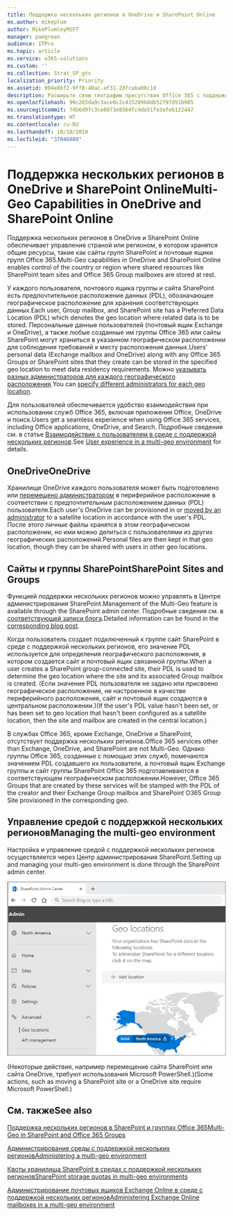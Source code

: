 ```yaml
---
title: Поддержка нескольких регионов в OneDrive и SharePoint Online
ms.author: mikeplum
author: MikePlumleyMSFT
manager: pamgreen
audience: ITPro
ms.topic: article
ms.service: o365-solutions
ms.custom: ''
ms.collection: Strat_SP_gtc
localization_priority: Priority
ms.assetid: 094e86f2-9ff0-40ac-af31-28fcaba00c1d
description: Расширьте свою географию присутствия Office 365 с поддержкой нескольких регионов в OneDrive Online.
ms.openlocfilehash: 99c265da9c3ace0c2c415289b8db52f97d51b985
ms.sourcegitcommit: 74b6d9fc3ce0873e8564fc4de51fe3afeb122447
ms.translationtype: HT
ms.contentlocale: ru-RU
ms.lasthandoff: 10/18/2019
ms.locfileid: "37046080"
---
```

# <a name="multi-geo-capabilities-in-onedrive-and-sharepoint-online"></a><span data-ttu-id="9c96c-103">Поддержка нескольких регионов в OneDrive и SharePoint Online</span><span class="sxs-lookup"><span data-stu-id="9c96c-103">Multi-Geo Capabilities in OneDrive and SharePoint Online</span></span>

<span data-ttu-id="9c96c-104">Поддержка нескольких регионов в OneDrive и SharePoint Online обеспечивает управление страной или регионом, в котором хранятся общие ресурсы, такие как сайты групп SharePoint и почтовые ящики групп Office 365.</span><span class="sxs-lookup"><span data-stu-id="9c96c-104">Multi-Geo capabilities in OneDrive and SharePoint Online enables control of the country or region where shared resources like SharePoint team sites and Office 365 Group mailboxes are stored at rest.</span></span>

<span data-ttu-id="9c96c-105">У каждого пользователя, почтового ящика группы и сайта SharePoint есть предпочтительное расположение данных (PDL), обозначающее географическое расположение для хранения соответствующих данных.</span><span class="sxs-lookup"><span data-stu-id="9c96c-105">Each user, Group mailbox, and SharePoint site has a Preferred Data Location (PDL) which denotes the geo location where related data is to be stored.</span></span> <span data-ttu-id="9c96c-106">Персональные данные пользователей (почтовый ящик Exchange и OneDrive), а также любые созданные им группы Office 365 или сайты SharePoint могут храниться в указанном географическом расположении для соблюдения требований к месту расположения данных.</span><span class="sxs-lookup"><span data-stu-id="9c96c-106">Users' personal data (Exchange mailbox and OneDrive) along with any Office 365 Groups or SharePoint sites that they create can be stored in the specified geo location to meet data residency requirements.</span></span> <span data-ttu-id="9c96c-107">Можно [указывать разных администраторов для каждого географического расположения](add-a-sharepoint-geo-admin.md).</span><span class="sxs-lookup"><span data-stu-id="9c96c-107">You can [specify different administrators for each geo location](add-a-sharepoint-geo-admin.md).</span></span>

<span data-ttu-id="9c96c-108">Для пользователей обеспечивается удобство взаимодействия при использовании служб Office 365, включая приложения Office, OneDrive и поиск.</span><span class="sxs-lookup"><span data-stu-id="9c96c-108">Users get a seamless experience when using Office 365 services, including Office applications, OneDrive, and Search.</span></span> <span data-ttu-id="9c96c-109">Подробные сведения см. в статье [Взаимодействие с пользователем в среде с поддержкой нескольких регионов](multi-geo-user-experience.md).</span><span class="sxs-lookup"><span data-stu-id="9c96c-109">See [User experience in a multi-geo environment](multi-geo-user-experience.md) for details.</span></span>

## <a name="onedrive"></a><span data-ttu-id="9c96c-110">OneDrive</span><span class="sxs-lookup"><span data-stu-id="9c96c-110">OneDrive</span></span>

<span data-ttu-id="9c96c-111">Хранилище OneDrive каждого пользователя может быть подготовлено или [перемещено администратором](move-onedrive-between-geo-locations.md) в периферийное расположение в соответствии с предпочтительным расположением данных (PDL) пользователя.</span><span class="sxs-lookup"><span data-stu-id="9c96c-111">Each user's OneDrive can be provisioned in or [moved by an administrator](move-onedrive-between-geo-locations.md) to a satellite location in accordance with the user's PDL.</span></span> <span data-ttu-id="9c96c-112">После этого личные файлы хранятся в этом географическом расположении, но ими можно делиться с пользователями из других географических расположений.</span><span class="sxs-lookup"><span data-stu-id="9c96c-112">Personal files are then kept in that geo location, though they can be shared with users in other geo locations.</span></span>

## <a name="sharepoint-sites-and-groups"></a><span data-ttu-id="9c96c-113">Сайты и группы SharePoint</span><span class="sxs-lookup"><span data-stu-id="9c96c-113">SharePoint Sites and Groups</span></span>

<span data-ttu-id="9c96c-114">Функцией поддержки нескольких регионов можно управлять в Центре администрирования SharePoint.</span><span class="sxs-lookup"><span data-stu-id="9c96c-114">Management of the Multi-Geo feature is available through the SharePoint admin center.</span></span> <span data-ttu-id="9c96c-115">Подробные сведения см. в [соответствующей записи блога](https://techcommunity.microsoft.com/t5/Office-365-Blog/Now-available-Multi-Geo-in-SharePoint-and-Office-365-Groups/ba-p/263302).</span><span class="sxs-lookup"><span data-stu-id="9c96c-115">Detailed information can be found in the [corresponding blog post](https://techcommunity.microsoft.com/t5/Office-365-Blog/Now-available-Multi-Geo-in-SharePoint-and-Office-365-Groups/ba-p/263302).</span></span>

<span data-ttu-id="9c96c-116">Когда пользователь создает подключенный к группе сайт SharePoint в среде с поддержкой нескольких регионов, его значение PDL используется для определения географического расположения, в котором создается сайт и почтовый ящик связанной группы.</span><span class="sxs-lookup"><span data-stu-id="9c96c-116">When a user creates a SharePoint group-connected site, their PDL is used to determine the geo location where the site and its associated Group mailbox is created.</span></span> <span data-ttu-id="9c96c-117">(Если значение PDL пользователя не задано или присвоено географическое расположение, не настроенное в качестве периферийного расположения, сайт и почтовый ящик создаются в центральном расположении.)</span><span class="sxs-lookup"><span data-stu-id="9c96c-117">(If the user's PDL value hasn't been set, or has been set to geo location that hasn't been configured as a satellite location, then the site and mailbox are created in the central location.)</span></span>

<span data-ttu-id="9c96c-118">В службах Office 365, кроме Exchange, OneDrive и SharePoint, отсутствует поддержка нескольких регионов.</span><span class="sxs-lookup"><span data-stu-id="9c96c-118">Office 365 services other than Exchange, OneDrive, and SharePoint are not Multi-Geo.</span></span> <span data-ttu-id="9c96c-119">Однако группы Office 365, созданные с помощью этих служб, помечаются значением PDL создавшего их пользователя, а почтовый ящик Exchange группы и сайт группы SharePoint Office 365 подготавливаются в соответствующем географическом расположении.</span><span class="sxs-lookup"><span data-stu-id="9c96c-119">However, Office 365 Groups that are created by these services will be stamped with the PDL of the creator and their Exchange Group mailbox and SharePoint O365 Group Site provisioned in the corresponding geo.</span></span> 

## <a name="managing-the-multi-geo-environment"></a><span data-ttu-id="9c96c-120">Управление средой с поддержкой нескольких регионов</span><span class="sxs-lookup"><span data-stu-id="9c96c-120">Managing the multi-geo environment</span></span>

<span data-ttu-id="9c96c-121">Настройка и управление средой с поддержкой нескольких регионов осуществляется через Центр администрирования SharePoint.</span><span class="sxs-lookup"><span data-stu-id="9c96c-121">Setting up and managing your multi-geo environment is done through the SharePoint admin center.</span></span> 

![Снимок экрана: страница географических расположений в Центре администрирования SharePoint](media/sharepoint-multi-geo-admin-center.png)

<span data-ttu-id="9c96c-123">(Некоторые действия, например перемещение сайта SharePoint или сайта OneDrive, требуют использования Microsoft PowerShell.)</span><span class="sxs-lookup"><span data-stu-id="9c96c-123">(Some actions, such as moving a SharePoint site or a OneDrive site require Microsoft PowerShell.)</span></span>

## <a name="see-also"></a><span data-ttu-id="9c96c-124">См. также</span><span class="sxs-lookup"><span data-stu-id="9c96c-124">See also</span></span>

[<span data-ttu-id="9c96c-125">Поддержка нескольких регионов в SharePoint и группах Office 365</span><span class="sxs-lookup"><span data-stu-id="9c96c-125">Multi-Geo in SharePoint and Office 365 Groups</span></span>](https://techcommunity.microsoft.com/t5/Office-365-Blog/Now-available-Multi-Geo-in-SharePoint-and-Office-365-Groups/ba-p/263302)

[<span data-ttu-id="9c96c-126">Администрирование среды с поддержкой нескольких регионов</span><span class="sxs-lookup"><span data-stu-id="9c96c-126">Administering a multi-geo environment</span></span>](administering-a-multi-geo-environment.md)

[<span data-ttu-id="9c96c-127">Квоты хранилища SharePoint в средах с поддержкой нескольких регионов</span><span class="sxs-lookup"><span data-stu-id="9c96c-127">SharePoint storage quotas in multi-geo environments</span></span>](sharepoint-multi-geo-storage-quota.md)

[<span data-ttu-id="9c96c-128">Администрирование почтовых ящиков Exchange Online в среде с поддержкой нескольких регионов</span><span class="sxs-lookup"><span data-stu-id="9c96c-128">Administering Exchange Online mailboxes in a multi-geo environment</span></span>](administering-exchange-online-multi-geo.md)
